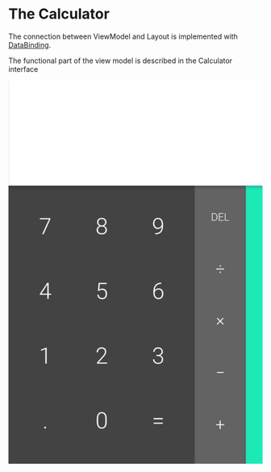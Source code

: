 # The Calculator

The connection between ViewModel and Layout is implemented with [DataBinding](https://developer.android.com/topic/libraries/data-binding).

The functional part of the view model is described in the Calculator interface

![A simple calculator interface](images/calc.jpg)
